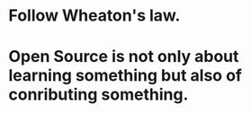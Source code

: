 # Follow Wheaton's law. 
# Open Source is not only about learning something but also of conributing something.
